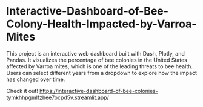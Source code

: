 # Interactive-Dashboard-of-Bee-Colony-Health-Impacted-by-Varroa-Mites

This project is an interactive web dashboard built with Dash, Plotly, and Pandas. It visualizes the percentage of bee colonies in the United States affected by Varroa mites, which is one of the leading threats to bee health. Users can select different years from a dropdown to explore how the impact has changed over time.

Check it out!
https://interactive-dashboard-of-bee-colonies-tymkhhpgmlfzhee7ocpd5v.streamlit.app/
